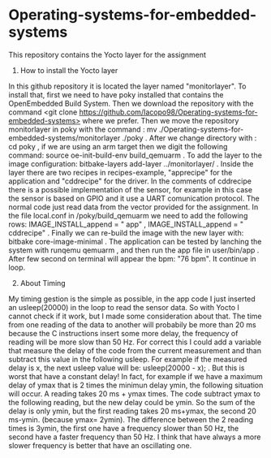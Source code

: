 # Operating-systems-for-embedded-systems
This repository contains the Yocto layer for the assignment

1) How to install the Yocto layer 

In this github repository it is located the layer named "monitorlayer". To install that, first we need to have poky installed that contains the OpenEmbedded Build System.
Then we download the repository with the command <git clone https://github.com/Iacopo98/Operating-systems-for-embedded-systems> where we prefer. 
Then we move the repository monitorlayer in poky with the command : mv ./Operating-systems-for-embedded-systems/monitorlayer ./poky  .
After we change directory with : cd poky  , if we are using an arm target then we digit the following command: source oe-init-build-env build_qemuarm .
To add the layer to the image configuration: bitbake-layers add-layer ../monitorlayer/ .
Inside the layer there are two recipes in recipes-example, "apprecipe" for the application and "cddrecipe" for the driver. 
In the comments of cddrecipe there is a possible implementation of the sensor, for example in this case the sensor is based on GPIO and it use a UART comunication protocol. 
The normal code just read data from the vector provided for the assignment.
In the file local.conf in /poky/build_qemuarm we need to add the following rows: IMAGE_INSTALL_append = " app" , IMAGE_INSTALL_append = " cddrecipe" .
Finally we can re-build the image with the new layer with: bitbake core-image-minimal . The application can be tested by lanching the system with runqemu qemuarm , and then run the app file in user/bin/app . After few second on terminal will appear the bpm: "76 bpm". It continue in loop.
  
  
 2) About Timing
 
 My timing gestion is the simple as possible, in the app code I just inserted an usleep(20000) in the loop to read the sensor data. So with Yocto I cannot check if it work, but I made some consideration about that. The time from one reading of the data to another will probabily be more than 20 ms because the C instructions insert some more delay, the frequency of reading will be more slow than 50 Hz.
For correct this I could add a variable that measure the delay of the code from the current measurement and than subtract this value in the following usleep. For example if the measured delay is x, the next usleep value will be: usleep(20000 - x); . But this is worst that have a constant delay! In fact, for example if we have a maximum delay of ymax that is 2 times the minimun delay ymin, the following situation will occur. A reading takes 20 ms + ymax times. The code subtract ymax to the following reading, but the new delay could be ymin. So the sum of the delay is only ymin, but the first reading takes 20 ms+ymax, the second 20 ms-ymin. (because ymax= 2ymin). The difference between the 2 reading times is 3ymin, the first one have a frequency slower than 50 Hz, the second have a faster frequency than 50 Hz. I think that have always a more slower frequency is better that have an oscillating one.    
  
  
  

